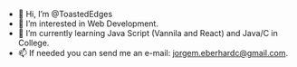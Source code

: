 - 👋 Hi, I’m @ToastedEdges
- 👀 I’m interested in Web Development.
- 🌱 I’m currently learning Java Script (Vannila and React) and Java/C in College.
- 📫 If needed you can send me an e-mail: jorgem.eberhardc@gmail.com.

<!---
ToastedEdges/ToastedEdges is a ✨ special ✨ repository because its `README.md` (this file) appears on your GitHub profile.
You can click the Preview link to take a look at your changes.
--->
